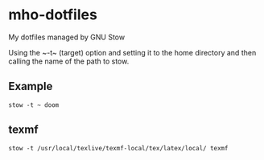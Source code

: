 # mho-dotfiles
My dotfiles managed by GNU Stow

Using the ~-t~ (target) option and setting it to the home directory and
then calling the name of the path to stow.  

## Example
```shell
stow -t ~ doom
```
## texmf

```shell
stow -t /usr/local/texlive/texmf-local/tex/latex/local/ texmf 
```


